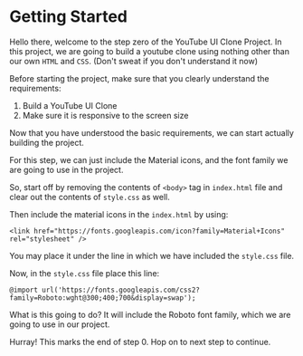 # Getting Started

Hello there, welcome to the step zero of the YouTube UI Clone Project. In this project, we are going to build a youtube clone using nothing other than our own `HTML` and `CSS`.
(Don't sweat if you don't understand it now)

Before starting the project, make sure that you clearly understand the requirements:

1. Build a YouTube UI Clone
2. Make sure it is responsive to the screen size

Now that you have understood the basic requirements, we can start actually building the project.

For this step, we can just include the Material icons, and the font family we are going to use in the project.

So, start off by removing the contents of `<body>` tag in `index.html` file and clear out the contents of `style.css` as well.

Then include the material icons in the `index.html` by using:
```
<link href="https://fonts.googleapis.com/icon?family=Material+Icons" rel="stylesheet" />
```

You may place it under the line in which we have included the `style.css` file.

Now, in the `style.css` file place this line:
```
@import url('https://fonts.googleapis.com/css2?family=Roboto:wght@300;400;700&display=swap');
```

What is this going to do? It will include the Roboto font family, which we are going to use in our project.

Hurray! This marks the end of step 0. Hop on to next step to continue.